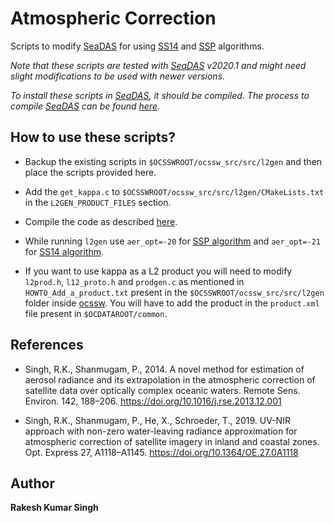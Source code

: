 # Atmospheric Correction
Scripts to modify [SeaDAS](https://seadas.gsfc.nasa.gov/) for using [SS14](https://doi.org/10.1016/j.rse.2013.12.001) and [SSP](https://doi.org/10.1364/OE.27.0A1118) algorithms.

*Note that these scripts are tested with [SeaDAS](https://seadas.gsfc.nasa.gov/) v2020.1 and might need slight modifications to be used with newer versions.*


*To install these scripts in [SeaDAS](https://seadas.gsfc.nasa.gov/), it should be compiled. The process to compile [SeaDAS](https://seadas.gsfc.nasa.gov/) can be found [here](https://seadas.gsfc.nasa.gov/build_ocssw/#building-the-code).*


## How to use these scripts?

* Backup the existing scripts in `$OCSSWROOT/ocssw_src/src/l2gen` and then place the scripts provided here.
* Add the `get_kappa.c` to `$OCSSWROOT/ocssw_src/src/l2gen/CMakeLists.txt` in the `L2GEN_PRODUCT_FILES` section.
* Compile the code as described [here](https://seadas.gsfc.nasa.gov/build_ocssw/#building-the-code).
* While running `l2gen` use `aer_opt=-20` for [SSP algorithm](https://doi.org/10.1016/j.rse.2013.12.001) and `aer_opt=-21` for [SS14 algorithm](https://doi.org/10.1364/OE.27.0A1118).


* If you want to use kappa as a L2 product you will need to modify `l2prod.h`, `l12_proto.h` and `prodgen.c` as mentioned in `HOWTO_Add_a_product.txt` present in the `$OCSSWROOT/ocssw_src/src/l2gen` folder inside [ocssw](https://oceancolor.gsfc.nasa.gov/docs/ocssw/index.html). You will have to add the product in the `product.xml` file present in `$OCDATAROOT/common`.

## References

* Singh, R.K., Shanmugam, P., 2014. A novel method for estimation of aerosol radiance and its extrapolation in the atmospheric correction of satellite data over optically complex oceanic waters. Remote Sens. Environ. 142, 188–206. https://doi.org/10.1016/j.rse.2013.12.001


* Singh, R.K., Shanmugam, P., He, X., Schroeder, T., 2019. UV-NIR approach with non-zero water-leaving radiance approximation for atmospheric correction of satellite imagery in inland and coastal zones. Opt. Express 27, A1118–A1145. https://doi.org/10.1364/OE.27.0A1118


## Author
**Rakesh Kumar Singh**

